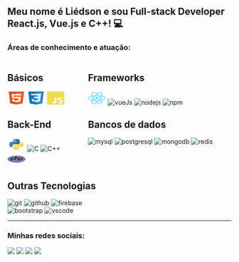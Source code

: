 ## Meu nome é Liédson e sou Full-stack Developer React.js, Vue.js e C++! 💻

### Áreas de conhecimento e atuação:

<div style="display: flex; gap: 20px;">
  <div style="flex: 1;">
    <h2>Básicos</h2>
    <img src="https://raw.githubusercontent.com/devicons/devicon/master/icons/html5/html5-original.svg" alt="HTML" height="30" width="40">
    <img src="https://raw.githubusercontent.com/devicons/devicon/master/icons/css3/css3-original.svg" alt="CSS" height="30" width="40">
    <img src="https://raw.githubusercontent.com/devicons/devicon/master/icons/javascript/javascript-plain.svg" alt="Javascript" height="30" width="40">
  </div>
  
  <div style="flex: 2;">
    <h2>Frameworks</h2>
    <img src="https://raw.githubusercontent.com/devicons/devicon/master/icons/react/react-original.svg" alt="React" height="30" width="40">
    <img src="https://cdn.jsdelivr.net/gh/devicons/devicon/icons/vuejs/vuejs-original.svg" alt="vueJs" height="30" width="40">
    <img src="https://cdn.jsdelivr.net/gh/devicons/devicon/icons/nodejs/nodejs-original.svg" alt="nodejs" height="30" width="40">
    <img src="https://cdn.jsdelivr.net/gh/devicons/devicon/icons/npm/npm-original-wordmark.svg" alt="npm" height="30" width="40">
  </div>
</div>

<div style="display: flex; gap: 20px;">
  <div style="flex: 1;">
    <h2>Back-End</h2>
    <img src="https://raw.githubusercontent.com/devicons/devicon/master/icons/python/python-original.svg" alt="Python" height="30" width="40">
    <img src="https://cdn.jsdelivr.net/gh/devicons/devicon/icons/c/c-original.svg" alt="C" height="30" width="40">
    <img src="https://cdn.jsdelivr.net/gh/devicons/devicon/icons/cplusplus/cplusplus-original.svg" alt="C++" height="30" width="40">
    <img src="https://raw.githubusercontent.com/devicons/devicon/master/icons/php/php-original.svg" alt="PHP" height="30" width="40">
  </div>
  
  <div style="flex: 2;">
    <h2>Bancos de dados</h2>
    <img src="https://cdn.jsdelivr.net/gh/devicons/devicon/icons/mysql/mysql-original.svg" alt="mysql" height="30" width="40">
    <img src="https://cdn.jsdelivr.net/gh/devicons/devicon/icons/postgresql/postgresql-original.svg" alt="postgresql" height="30" width="40">
    <img src="https://cdn.jsdelivr.net/gh/devicons/devicon/icons/mongodb/mongodb-original.svg" alt="mongodb" height="30" width="40">
    <img src="https://cdn.jsdelivr.net/gh/devicons/devicon/icons/redis/redis-original.svg" alt="redis" height="30" width="40">
  </div>
</div>

<div style="display: flex; gap: 20px;">
  <div style="flex: 1;">
    <h2>Outras Tecnologias</h2>
    <img src="https://cdn.jsdelivr.net/gh/devicons/devicon/icons/git/git-original.svg" alt="git" height="30" width="40">
    <img src="https://cdn.jsdelivr.net/gh/devicons/devicon/icons/github/github-original.svg" alt="github" height="30" width="40">
    <img src="https://cdn.jsdelivr.net/gh/devicons/devicon/icons/firebase/firebase-plain.svg" alt="firebase" height="30" width="40">
    <img src="https://cdn.jsdelivr.net/gh/devicons/devicon/icons/bootstrap/bootstrap-original.svg" alt="bootstrap" height="30" width="40">
    <img src="https://cdn.jsdelivr.net/gh/devicons/devicon/icons/vscode/vscode-original.svg" alt="vscode" height="30" width="40">
  </div>
  
  <div style="flex: 1;">
    <!-- Adicione aqui as outras áreas de conhecimento -->
  </div>
</div>

<hr>
  
 ### Minhas redes sociais:
  
  <div> 
  <a href="https://www.instagram.com/liedson.lb" target="_blank"><img src="https://img.shields.io/badge/-Instagram-%23E4405F?style=for-the-badge&logo=instagram&logoColor=white" target="_blank"></a>
  <a href = "mailto:liedson.b9@gmail.com"><img src="https://img.shields.io/badge/-Gmail-%23333?style=for-the-badge&logo=gmail&logoColor=white" target="_blank"></a>
  <a href="https://www.linkedin.com/in/liedson-barros-3b1175235" target="_blank"><img src="https://img.shields.io/badge/-LinkedIn-%230077B5?style=for-the-badge&logo=linkedin&logoColor=white" target="_blank"></a>
  <a href="https://api.whatsapp.com/send?phone=558698635571" target="_blank"><img src="https://img.shields.io/badge/-WhatsApp-%25B7D24?style=for-the-badge&logo=whatsapp&logoColor=white" target="_blank"></a>
</div>
